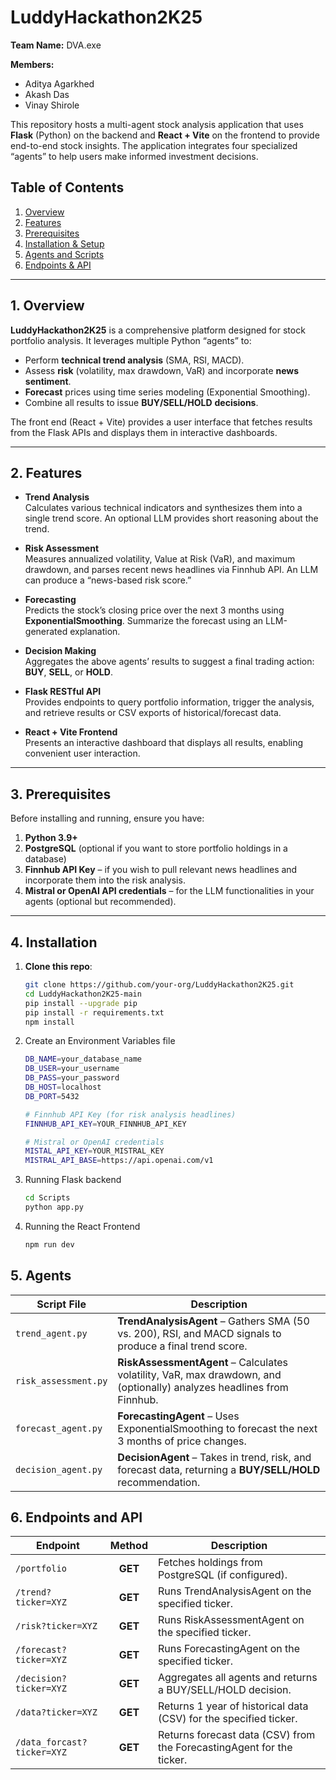 # LuddyHackathon2K25

**Team Name:** DVA.exe 

**Members:**  
- Aditya Agarkhed  
- Akash Das  
- Vinay Shirole  


This repository hosts a multi-agent stock analysis application that uses **Flask** (Python) on the backend and **React + Vite** on the frontend to provide end-to-end stock insights. The application integrates four specialized “agents” to help users make informed investment decisions.

## Table of Contents

1. [Overview](#overview)  
2. [Features](#features)  
3. [Prerequisites](#prerequisites)  
4. [Installation & Setup](#installation)
5. [Agents and Scripts](#Agents)
6. [Endpoints & API](#Endpoints)

---
<a name="overview"></a>
## 1. Overview

**LuddyHackathon2K25** is a comprehensive platform designed for stock portfolio analysis. It leverages multiple Python “agents” to:

- Perform **technical trend analysis** (SMA, RSI, MACD).  
- Assess **risk** (volatility, max drawdown, VaR) and incorporate **news sentiment**.  
- **Forecast** prices using time series modeling (Exponential Smoothing).  
- Combine all results to issue **BUY/SELL/HOLD** **decisions**.

The front end (React + Vite) provides a user interface that fetches results from the Flask APIs and displays them in interactive dashboards.

---
<a name="features"></a>
## 2. Features

- **Trend Analysis**  
  Calculates various technical indicators and synthesizes them into a single trend score. An optional LLM provides short reasoning about the trend.

- **Risk Assessment**  
  Measures annualized volatility, Value at Risk (VaR), and maximum drawdown, and parses recent news headlines via Finnhub API. An LLM can produce a “news-based risk score.”

- **Forecasting**  
  Predicts the stock’s closing price over the next 3 months using **ExponentialSmoothing**. Summarize the forecast using an LLM-generated explanation.

- **Decision Making**  
  Aggregates the above agents’ results to suggest a final trading action: **BUY**, **SELL**, or **HOLD**.

- **Flask RESTful API**  
  Provides endpoints to query portfolio information, trigger the analysis, and retrieve results or CSV exports of historical/forecast data.

- **React + Vite Frontend**  
  Presents an interactive dashboard that displays all results, enabling convenient user interaction.

---

<a name="prerequisites"></a>
## 3. Prerequisites

Before installing and running, ensure you have:

1. **Python 3.9+**  
2. **PostgreSQL** (optional if you want to store portfolio holdings in a database)  
4. **Finnhub API Key** – if you wish to pull relevant news headlines and incorporate them into the risk analysis.  
5. **Mistral or OpenAI API credentials** – for the LLM functionalities in your agents (optional but recommended).

---
<a name="installation"></a>
## 4. Installation

1. **Clone this repo**:

   ```bash
   git clone https://github.com/your-org/LuddyHackathon2K25.git
   cd LuddyHackathon2K25-main
   pip install --upgrade pip
   pip install -r requirements.txt
   npm install

2. Create an Environment Variables file

   ```bash
   DB_NAME=your_database_name
   DB_USER=your_username
   DB_PASS=your_password
   DB_HOST=localhost
   DB_PORT=5432
   
   # Finnhub API Key (for risk analysis headlines)
   FINNHUB_API_KEY=YOUR_FINNHUB_API_KEY
   
   # Mistral or OpenAI credentials
   MISTAL_API_KEY=YOUR_MISTRAL_KEY
   MISTRAL_API_BASE=https://api.openai.com/v1

3. Running Flask backend

   ```bash
   cd Scripts
   python app.py
   
4. Running the React Frontend

   ```bash
   npm run dev

<a name="agents"></a>
## 5. Agents
| **Script File**       | **Description**                                                                                                   |
|-----------------------|-------------------------------------------------------------------------------------------------------------------|
| `trend_agent.py`      | **TrendAnalysisAgent** – Gathers SMA (50 vs. 200), RSI, and MACD signals to produce a final trend score.           |
| `risk_assessment.py`  | **RiskAssessmentAgent** – Calculates volatility, VaR, max drawdown, and (optionally) analyzes headlines from Finnhub. |
| `forecast_agent.py`   | **ForecastingAgent** – Uses ExponentialSmoothing to forecast the next 3 months of price changes.                   |
| `decision_agent.py`   | **DecisionAgent** – Takes in trend, risk, and forecast data, returning a **BUY/SELL/HOLD** recommendation.         |


<a name="endpoints"></a>
## 6. Endpoints and API

| **Endpoint**                | **Method** | **Description**                                                                                          |
|-----------------------------|:---------:|----------------------------------------------------------------------------------------------------------|
| `/portfolio`               | **GET**    | Fetches holdings from PostgreSQL (if configured).                                                        |
| `/trend?ticker=XYZ`        | **GET**    | Runs TrendAnalysisAgent on the specified ticker.                                                         |
| `/risk?ticker=XYZ`         | **GET**    | Runs RiskAssessmentAgent on the specified ticker.                                                        |
| `/forecast?ticker=XYZ`     | **GET**    | Runs ForecastingAgent on the specified ticker.                                                           |
| `/decision?ticker=XYZ`     | **GET**    | Aggregates all agents and returns a BUY/SELL/HOLD decision.                                              |
| `/data?ticker=XYZ`         | **GET**    | Returns 1 year of historical data (CSV) for the specified ticker.                                        |
| `/data_forcast?ticker=XYZ` | **GET**    | Returns forecast data (CSV) from the ForecastingAgent for the ticker.                                    |



